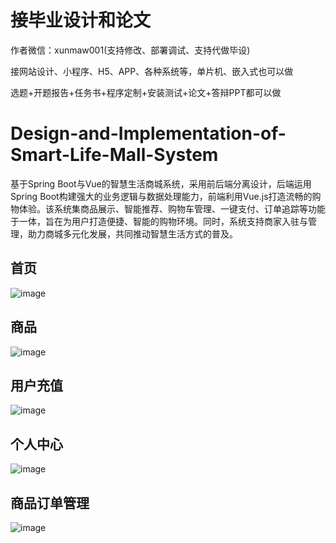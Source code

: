 # 接毕业设计和论文
作者微信：xunmaw001(支持修改、部署调试、支持代做毕设)

接网站设计、小程序、H5、APP、各种系统等，单片机、嵌入式也可以做

选题+开题报告+任务书+程序定制+安装测试+论文+答辩PPT都可以做
# Design-and-Implementation-of-Smart-Life-Mall-System
基于Spring Boot与Vue的智慧生活商城系统，采用前后端分离设计，后端运用Spring Boot构建强大的业务逻辑与数据处理能力，前端利用Vue.js打造流畅的购物体验。该系统集商品展示、智能推荐、购物车管理、一键支付、订单追踪等功能于一体，旨在为用户打造便捷、智能的购物环境。同时，系统支持商家入驻与管理，助力商城多元化发展，共同推动智慧生活方式的普及。
## 首页
![image](https://github.com/user-attachments/assets/0e7e587c-77cf-4d39-bb4e-ad9fe05849cc)
## 商品
![image](https://github.com/user-attachments/assets/0b181d64-d670-43cd-bfdb-4ed71224216f)
## 用户充值
![image](https://github.com/user-attachments/assets/a421f024-085b-4e88-ab10-7a06f4607e65)
## 个人中心
![image](https://github.com/user-attachments/assets/0e9403d3-d397-415d-867b-53d90a7ea998)
## 商品订单管理
![image](https://github.com/user-attachments/assets/7ff2770f-10fd-413f-bab9-d540c8a8550f)

